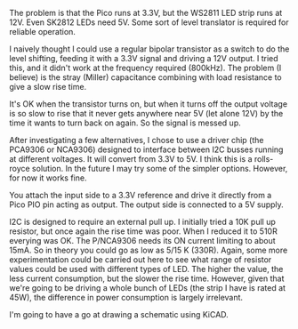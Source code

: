 The problem is that the Pico runs at 3.3V, but the WS2811 LED strip runs at 12V. Even SK2812 LEDs need 5V. Some sort of level translator is required for reliable operation.

I naively thought I could use a regular bipolar transistor as a switch to do the level shifting, feeding it with a 3.3V signal and driving a 12V output. I tried this, and it didn't work at the frequency required (800kHz). The problem (I believe) is the stray (Miller) capacitance combining with load resistance to give a slow rise time.

It's OK when the transistor turns on, but when it turns off the output voltage is so slow to rise that it never gets anywhere near 5V (let alone 12V) by the time it wants to turn back on again. So the signal is messed up.

After investigating a few alternatives, I chose to use a driver chip (the PCA9306 or NCA9306) designed to interface between I2C busses running at different voltages. It will convert from 3.3V to 5V. I think this is a rolls-royce solution. In the future I may try some of the simpler options. However, for now it works fine.

You attach the input side to a 3.3V reference and drive it directly from a Pico PIO pin acting as output. The output side is connected to a 5V supply.

I2C is designed to require an external pull up. I initially tried a 10K pull up resistor, but once again the rise time was poor. When I reduced it to 510R everying was OK. The P/NCA9306 needs its ON current limiting to about 15mA. So in theory you could go as low as 5/15 K (330R). Again, some more experimentation could be carried out here to see what range of resistor values could be used with different types of LED. The higher the value, the less current consumption, but the slower the rise time. However, given that we're going to be driving a whole bunch of LEDs (the strip I have is rated at 45W), the difference in power consumption is largely irrelevant.

I'm going to have a go at drawing a schematic using KiCAD.
